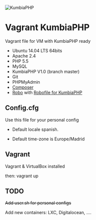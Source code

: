 ![KumbiaPHP](http://proto.kumbiaphp.com/img/kumbiaphp.png)

# Vagrant KumbiaPHP
Vagrant file for VM with KumbiaPHP ready

* Ubuntu 14.04 LTS 64bits
* Apache 2.4
* PHP 5.5
* MySQL
* KumbiaPHP V1.0 (branch master)
* Git
* PHPMyAdmin
* [Composer](https://getcomposer.org/)
* [Robo](http://robo.li/) with [Robofile for KumbiaPHP](https://github.com/KumbiaPHP/Robo-task)

## Config.cfg

Use this file for your personal config

* Default locale spanish.

* Default time-zone is Europe/Madrid

## Vagrant

Vagrant & VirtualBox installed

then: vagrant up

## TODO

<del>Add user.sh for personal configs

Add new containers: LXC, Digitalocean, ....

